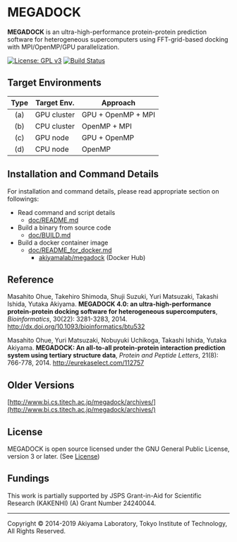 # MEGADOCK

**MEGADOCK** is an ultra-high-performance protein-protein prediction software for heterogeneous supercomputers using FFT-grid-based docking with MPI/OpenMP/GPU parallelization.

[![License: GPL v3](https://img.shields.io/badge/License-GPL%20v3-blue.svg)](LICENSE)
[![Build Status](https://travis-ci.org/akiyamalab/MEGADOCK.svg?branch=master)](https://travis-ci.org/akiyamalab/MEGADOCK)


## Target Environments

| Type | Target Env.     | Approach           |
|:----:|-----------------|--------------------|
|  (a) | GPU cluster     | GPU + OpenMP + MPI |
|  (b) | CPU cluster     | OpenMP + MPI       |
|  (c) | GPU node        | GPU + OpenMP       |
|  (d) | CPU node        | OpenMP             |


## Installation and Command Details

For installation and command details, please read appropriate section on followings:
- Read command and script details
  - [doc/README.md](./doc/README.md)
- Build a binary from source code
  - [doc/BUILD.md](./doc/BUILD.md)
- Build a docker container image
  - [doc/README_for_docker.md](doc/README_for_docker.md)
    - [akiyamalab/megadock](https://hub.docker.com/r/akiyamalab/megadock/) (Docker Hub)


## Reference

Masahito Ohue, Takehiro Shimoda, Shuji Suzuki, Yuri Matsuzaki, Takashi Ishida, Yutaka Akiyama. **MEGADOCK 4.0: an ultra-high-performance protein-protein docking software for heterogeneous supercomputers**, *Bioinformatics*, 30(22): 3281-3283, 2014. http://dx.doi.org/10.1093/bioinformatics/btu532

Masahito Ohue, Yuri Matsuzaki, Nobuyuki Uchikoga, Takashi Ishida, Yutaka Akiyama. **MEGADOCK: An all-to-all protein-protein interaction prediction system using tertiary structure data**, *Protein and Peptide Letters*, 21(8): 766-778, 2014. http://eurekaselect.com/112757


## Older Versions

[http://www.bi.cs.titech.ac.jp/megadock/archives/](http://www.bi.cs.titech.ac.jp/megadock/archives/)


## License

MEGADOCK is open source licensed under the GNU General Public License, version 3 or later. (See [License](./LICENSE))


## Fundings

This work is partially supported by JSPS Grant-in-Aid for Scientific Research (KAKENHI) (A) Grant Number 24240044.

----
Copyright © 2014-2019 Akiyama Laboratory, Tokyo Institute of Technology, All Rights Reserved.

